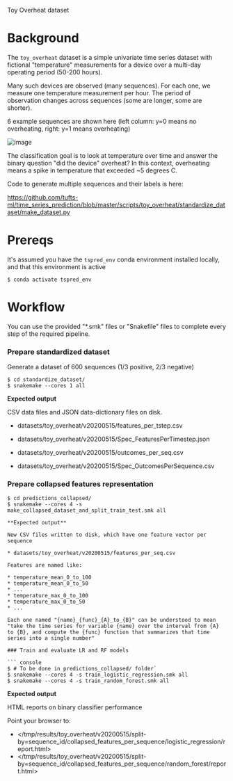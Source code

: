 Toy Overheat dataset

# Background

The `toy_overheat` dataset is a simple univariate time series dataset with fictional "temperature" measurements for a device over a multi-day operating period (50-200 hours).

Many such devices are observed (many sequences). For each one, we measure one temperature measurement per hour.  The period of observation changes across sequences (some are longer, some are shorter).

6 example sequences are shown here (left column: y=0 means no overheating, right: y=1 means overheating)

![image](https://user-images.githubusercontent.com/2365444/175380946-27c518b6-630b-436d-9dfa-7a381c97bb1d.png)

The classification goal is to look at temperature over time and answer the binary question "did the device" overheat?
In this context, overheating means a spike in temperature that exceeded ~5 degrees C.

Code to generate multiple sequences and their labels is here:

https://github.com/tufts-ml/time_series_prediction/blob/master/scripts/toy_overheat/standardize_dataset/make_dataset.py

# Prereqs

It's assumed you have the `tspred_env` conda environment installed locally, and that this environment is active

```console
$ conda activate tspred_env
```


# Workflow

You can use the provided "*.smk" files or "Snakefile" files to complete every step of the required pipeline.


### Prepare standardized dataset

Generate a dataset of 600 sequences (1/3 positive, 2/3 negative)

```console
$ cd standardize_dataset/
$ snakemake --cores 1 all
```

**Expected output**

CSV data files and JSON data-dictionary files on disk.

* datasets/toy_overheat/v20200515/features_per_tstep.csv
* datasets/toy_overheat/v20200515/Spec_FeaturesPerTimestep.json

* datasets/toy_overheat/v20200515/outcomes_per_seq.csv
* datasets/toy_overheat/v20200515/Spec_OutcomesPerSequence.csv


### Prepare collapsed features representation


```console
$ cd predictions_collapsed/
$ snakemake --cores 4 -s make_collapsed_dataset_and_split_train_test.smk all

**Expected output**

New CSV files written to disk, which have one feature vector per sequence

* datasets/toy_overheat/v20200515/features_per_seq.csv

Features are named like:

* temperature_mean_0_to_100
* temperature_mean_0_to_50
* ...
* temperature_max_0_to_100
* temperature_max_0_to_50
* ...

Each one named "{name}_{func}_{A}_to_{B}" can be understood to mean "take the time series for variable {name} over the interval from {A} to {B}, and compute the {func} function that summarizes that time series into a single number"

### Train and evaluate LR and RF models

``` console
$ # To be done in predictions_collapsed/ folder`
$ snakemake --cores 4 -s train_logistic_regression.smk all
$ snakemake --cores 4 -s train_random_forest.smk all
```

**Expected output**

HTML reports on binary classifier performance

Point your browser to:

* </tmp/results/toy_overheat/v20200515/split-by=sequence_id/collapsed_features_per_sequence/logistic_regression/report.html>
* </tmp/results/toy_overheat/v20200515/split-by=sequence_id/collapsed_features_per_sequence/random_forest/report.html>

